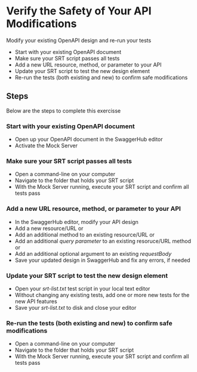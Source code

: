 # Verify the Safety of Your API Modifications

Modify your existing OpenAPI design and re-run your tests
 * Start with your existing OpenAPI document
 * Make sure your SRT script passes all tests
 * Add a new URL resource, method, or parameter to your API
 * Update your SRT script to test the new design element
 * Re-run the tests (both existing and new) to confirm safe modifications


## Steps
Below are the steps to complete this exercisse

### Start with your existing OpenAPI document

 * Open up your OpenAPI document in the SwaggerHub editor
 * Activate the Mock Server

### Make sure your SRT script passes all tests
   
 * Open a command-line on your computer
 * Navigate to the folder that holds your SRT script
 * With the Mock Server running, execute your SRT script and confirm all tests pass

### Add a new URL resource, method, or parameter to your API

 * In the SwaggerHub editor, modify your API design
 * Add a new resource/URL or
 * Add an additional method to an existing resource/URL or
 * Add an additional *query parameter* to an existing resoruce/URL method or
 * Add an additional optional argument to an existing *requestBody* 
 * Save your updated design in SwaggerHub and fix any errors, if needed
 
### Update your SRT script to test the new design element
 * Open your *srt-list.txt* test script in your local text editor
 * Without changing any existing tests, add one or more new tests for the new API features
 * Save your *srt-list.txt* to disk and close your editor

### Re-run the tests (both existing and new) to confirm safe modifications
 * Open a command-line on your computer
 * Navigate to the folder that holds your SRT script
 * With the Mock Server running, execute your SRT script and confirm all tests pass


